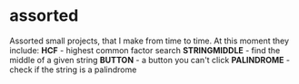 # assorted
Assorted small projects, that I make from time to time. At this moment they include:
**HCF** - highest common factor search
**STRINGMIDDLE** - find the middle of a given string
**BUTTON** - a button you can't click
**PALINDROME** - check if the string is a palindrome
